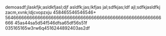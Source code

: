 demoasdf;jlaskfjk;asldkfjasl;djf
asldfk;jas;lkfjas
jal;sdfkjas;ldf
ajl;sdfkjasldfkj
zacm,xvnk;ldjcvopzxju
458465546546546+
5646666666666666666666666666666666666666666666666666666666666
45as44sa5d54f546dfsa65df56s51f 
035165165w3rw6q4516244892403as2df
